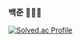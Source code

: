 ### 백준 🏄🏻‍♀️ 
[![Solved.ac Profile](http://mazassumnida.wtf/api/generate_badge?boj=kd123)](https://solved.ac/kd123)
